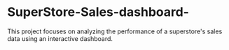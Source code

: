 # SuperStore-Sales-dashboard-
This project focuses on analyzing the performance of a superstore's sales data using an interactive dashboard.
